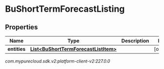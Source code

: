 # BuShortTermForecastListing


## Properties

| Name | Type | Description | Notes |
| ------------ | ------------- | ------------- | ------------- |
| **entities** | [**List&lt;BuShortTermForecastListItem&gt;**](BuShortTermForecastListItem) |  |  [optional] |




_com.mypurecloud.sdk.v2:platform-client-v2:227.0.0_
